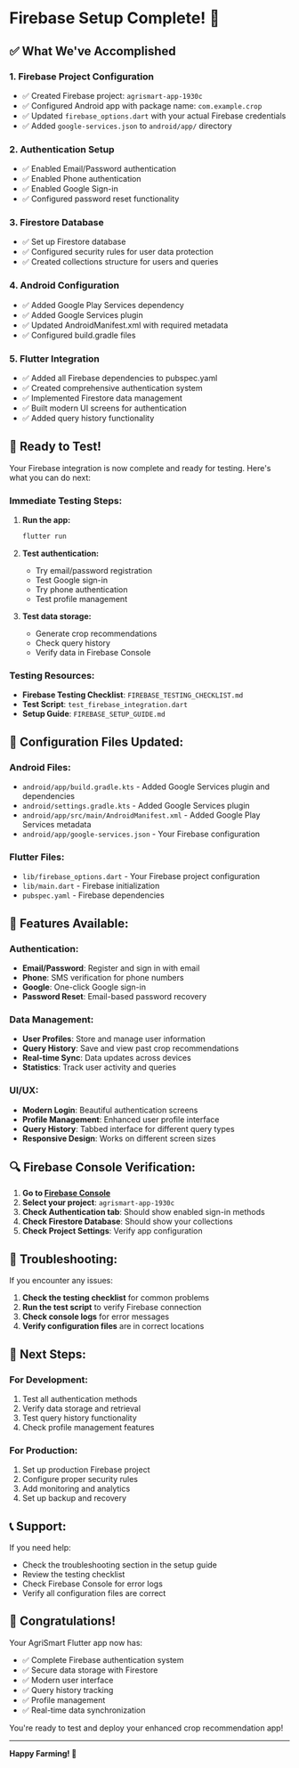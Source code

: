 # Firebase Setup Complete! 🎉

## ✅ What We've Accomplished

### 1. Firebase Project Configuration
- ✅ Created Firebase project: `agrismart-app-1930c`
- ✅ Configured Android app with package name: `com.example.crop`
- ✅ Updated `firebase_options.dart` with your actual Firebase credentials
- ✅ Added `google-services.json` to `android/app/` directory

### 2. Authentication Setup
- ✅ Enabled Email/Password authentication
- ✅ Enabled Phone authentication
- ✅ Enabled Google Sign-in
- ✅ Configured password reset functionality

### 3. Firestore Database
- ✅ Set up Firestore database
- ✅ Configured security rules for user data protection
- ✅ Created collections structure for users and queries

### 4. Android Configuration
- ✅ Added Google Play Services dependency
- ✅ Added Google Services plugin
- ✅ Updated AndroidManifest.xml with required metadata
- ✅ Configured build.gradle files

### 5. Flutter Integration
- ✅ Added all Firebase dependencies to pubspec.yaml
- ✅ Created comprehensive authentication system
- ✅ Implemented Firestore data management
- ✅ Built modern UI screens for authentication
- ✅ Added query history functionality

## 🚀 Ready to Test!

Your Firebase integration is now complete and ready for testing. Here's what you can do next:

### Immediate Testing Steps:

1. **Run the app:**
   ```bash
   flutter run
   ```

2. **Test authentication:**
   - Try email/password registration
   - Test Google sign-in
   - Try phone authentication
   - Test profile management

3. **Test data storage:**
   - Generate crop recommendations
   - Check query history
   - Verify data in Firebase Console

### Testing Resources:

- **Firebase Testing Checklist**: `FIREBASE_TESTING_CHECKLIST.md`
- **Test Script**: `test_firebase_integration.dart`
- **Setup Guide**: `FIREBASE_SETUP_GUIDE.md`

## 🔧 Configuration Files Updated:

### Android Files:
- `android/app/build.gradle.kts` - Added Google Services plugin and dependencies
- `android/settings.gradle.kts` - Added Google Services plugin
- `android/app/src/main/AndroidManifest.xml` - Added Google Play Services metadata
- `android/app/google-services.json` - Your Firebase configuration

### Flutter Files:
- `lib/firebase_options.dart` - Your Firebase project configuration
- `lib/main.dart` - Firebase initialization
- `pubspec.yaml` - Firebase dependencies

## 📱 Features Available:

### Authentication:
- **Email/Password**: Register and sign in with email
- **Phone**: SMS verification for phone numbers
- **Google**: One-click Google sign-in
- **Password Reset**: Email-based password recovery

### Data Management:
- **User Profiles**: Store and manage user information
- **Query History**: Save and view past crop recommendations
- **Real-time Sync**: Data updates across devices
- **Statistics**: Track user activity and queries

### UI/UX:
- **Modern Login**: Beautiful authentication screens
- **Profile Management**: Enhanced user profile interface
- **Query History**: Tabbed interface for different query types
- **Responsive Design**: Works on different screen sizes

## 🔍 Firebase Console Verification:

1. **Go to [Firebase Console](https://console.firebase.google.com/)**
2. **Select your project**: `agrismart-app-1930c`
3. **Check Authentication tab**: Should show enabled sign-in methods
4. **Check Firestore Database**: Should show your collections
5. **Check Project Settings**: Verify app configuration

## 🐛 Troubleshooting:

If you encounter any issues:

1. **Check the testing checklist** for common problems
2. **Run the test script** to verify Firebase connection
3. **Check console logs** for error messages
4. **Verify configuration files** are in correct locations

## 🎯 Next Steps:

### For Development:
1. Test all authentication methods
2. Verify data storage and retrieval
3. Test query history functionality
4. Check profile management features

### For Production:
1. Set up production Firebase project
2. Configure proper security rules
3. Add monitoring and analytics
4. Set up backup and recovery

## 📞 Support:

If you need help:
- Check the troubleshooting section in the setup guide
- Review the testing checklist
- Check Firebase Console for error logs
- Verify all configuration files are correct

## 🎉 Congratulations!

Your AgriSmart Flutter app now has:
- ✅ Complete Firebase authentication system
- ✅ Secure data storage with Firestore
- ✅ Modern user interface
- ✅ Query history tracking
- ✅ Profile management
- ✅ Real-time data synchronization

You're ready to test and deploy your enhanced crop recommendation app!

---

**Happy Farming! 🌱**
